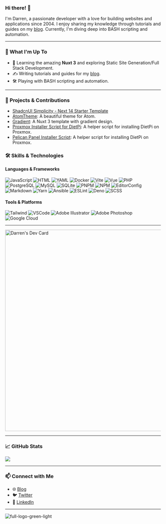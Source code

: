 ### Hi there! 👋

I'm Darren, a passionate developer with a love for building websites and applications since 2004. I enjoy sharing my knowledge through tutorials and guides on my [blog](https://dazeb.uk). Currently, I'm diving deep into BASH scripting and automation.

---

### 🚀 What I'm Up To

- 🌱 Learning the amazing **Nuxt 3** and exploring Static Site Generation/Full Stack Development.
- ✍️ Writing tutorials and guides for my [blog](https://dazeb.uk).
- 🛠 Playing with BASH scripting and automation.

---

### 🌟 Projects & Contributions

- [ShadcnUI Simplicity - Next 14 Starter Template](https://github.com/dazeb/shadcnui-next-14)
- [AtomTheme](https://github.com/dazeb/AtomTheme): A beautiful theme for Atom.
- [Gradient](https://github.com/dazeb/Nuxt3-Gradient-Template): A Nuxt 3 template with gradient design.
- [Proxmox Installer Script for DietPi](https://github.com/dazeb/proxmox-dietpi-installer): A helper script for installing DietPi on Proxmox.
- [Pelican Panel Installer Script](https://github.com/dazeb/pelican-panel-installer): A helper script for installing DietPi on Proxmox.

### 🛠 Skills & Technologies

#### Languages & Frameworks
![JavaScript](https://github.com/dazeb/dazeb/assets/67932890/ed467c75-189a-4b16-9c0f-15345168861f)
![HTML](https://github.com/dazeb/dazeb/assets/67932890/cc4ffd39-c85b-4b3b-a6f8-24fa40ceceaa)
![YAML](https://github.com/dazeb/dazeb/assets/67932890/0bbc1761-27a0-42fd-8775-c831b9c171ed)
![Docker](https://github.com/dazeb/dazeb/assets/67932890/6f200b59-5e51-4564-9abe-7cc58c358e61)
![Vite](https://github.com/dazeb/dazeb/assets/67932890/d082770b-f082-4928-8386-b0dd94399a1b)
![Vue](https://github.com/dazeb/dazeb/assets/67932890/d982d2eb-ad35-4d57-ac5a-083e31009500)
![PHP](https://github.com/dazeb/dazeb/assets/67932890/202089d3-fb34-4c30-bce1-69cb7773accb)
![PostgreSQL](https://github.com/dazeb/dazeb/assets/67932890/86b798b8-d709-400d-9744-fba7ceadc1a7)
![MySQL](https://github.com/dazeb/dazeb/assets/67932890/87a56305-a752-4307-8198-df6db50cc0ee)
![SQLite](https://github.com/dazeb/dazeb/assets/67932890/9b39950c-9ae9-49fb-8187-89d1379df99d)
![PNPM](https://github.com/dazeb/dazeb/assets/67932890/cc6c5986-70ce-454c-a218-b1cb9ce47e44)
![NPM](https://github.com/dazeb/dazeb/assets/67932890/0f741910-cff4-4a4a-9ca4-e6a95e52020b)
![EditorConfig](https://github.com/dazeb/dazeb/assets/67932890/e38bcf01-e9bf-49c9-881b-d4dc3c1ec9c2)
![Markdown](https://github.com/dazeb/dazeb/assets/67932890/a348955b-06bc-49f5-8694-a70d626db07c)
![Yarn](https://github.com/dazeb/dazeb/assets/67932890/c7416a6f-20f5-42aa-b74e-4f54017b05b8)
![Ansible](https://github.com/dazeb/dazeb/assets/67932890/09f119d0-c713-4305-8387-8b6ec654bcef)
![ESLint](https://github.com/dazeb/dazeb/assets/67932890/58e73702-1ca9-4531-87e0-374b030bec79)
![Deno](https://github.com/dazeb/dazeb/assets/67932890/3c7a6d86-cbcb-4d0c-b523-d0c4aebe67ae)
![SCSS](https://github.com/dazeb/dazeb/assets/67932890/f9d012d5-48f0-4686-acb4-af9739b799f9)

#### Tools & Platforms
![Tailwind](https://github.com/dazeb/dazeb/assets/67932890/d1e31769-c180-493c-a869-7a177b8bb086)
![VSCode](https://github.com/dazeb/dazeb/assets/67932890/4d063579-5350-47a8-8096-24cad349925c)
![Adobe Illustrator](https://github.com/dazeb/dazeb/assets/67932890/77cd2b09-8898-4055-a212-e3a57adc9fc8)
![Adobe Photoshop](https://github.com/dazeb/dazeb/assets/67932890/560796b7-a437-4095-a478-a58d8613c467)
![Google Cloud](https://github.com/dazeb/dazeb/assets/67932890/0f2c4be0-381f-4e81-98cf-2a03c894dcf4)

---

<a href="https://app.daily.dev/dazeb"><img src="https://api.daily.dev/devcards/v2/0N726xrg0To2NlZFdkGz9.png?type=wide&r=4a5" width="652" alt="Darren's Dev Card"/></a>

---

### 📈 GitHub Stats

<picture>
  <source
    srcset="https://github-readme-stats.vercel.app/api?username=dazeb&show_icons=true&theme=dark"
    media="(prefers-color-scheme: dark)"
  />
  <source
    srcset="https://github-readme-stats.vercel.app/api?username=dazeb&show_icons=true"
    media="(prefers-color-scheme: light), (prefers-color-scheme: no-preference)"
  />
  <img src="https://github-readme-stats.vercel.app/api?username=dazeb&show_icons=true" />
</picture>

---

### 📫 Connect with Me

- 🌐 [Blog](https://dazeb.uk)
- 🐦 [Twitter](https://twitter.com/dazebdotdev)
- 💼 [LinkedIn](https://www.linkedin.com/in/dazebthedev/)

---

![full-logo-green-light](https://github.com/dazeb/dazeb/assets/67932890/cf5f8acf-772a-4be1-af00-be5e4f189756)
